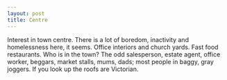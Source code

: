 ```yaml
---
layout: post
title: Centre
---
```

Interest in town centre. There is a lot of boredom, inactivity and homelessness here, it seems. Office interiors and church yards. Fast food restaurants. Who is in the town? The odd salesperson, estate agent, office worker, beggars, market stalls, mums, dads; most people in baggy, gray joggers. If you look up the roofs are Victorian.
